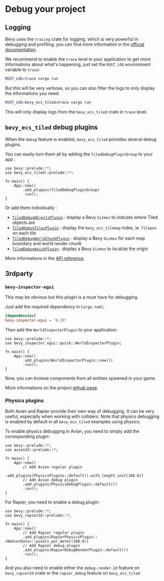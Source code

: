 # Debug your project

## Logging

Bevy uses the `tracing` crate for logging, which is very powerful in debugging and profiling, you can find more information in the [official documentation](https://docs.rs/tracing/).

We recommend to enable the `trace` level in your application to get more informations about what's happening, just set the `RUST_LOG` environment variable to `trace`:

```sh
RUST_LOG=trace cargo run
```

But this will be very verbose, so you can also filter the logs to only display the informations you need:

```sh
RUST_LOG=bevy_ecs_tiled=trace cargo run
```

This will only display logs from the `bevy_ecs_tiled` crate in `trace` level.

## `bevy_ecs_tiled` debug plugins

When the `debug` feature is enabled, `bevy_ecs_tiled` provides several debug plugins.

You can easily turn them all by adding the `TiledDebugPluginGroup` to your app :

```rust,no_run
use bevy::prelude::*;
use bevy_ecs_tiled::prelude::*;

fn main() {
    App::new()
        .add_plugins(TiledDebugPluginGroup)
        .run();
}
```

Or add them individually :

- [`TiledDebugObjectsPlugin`](https://docs.rs/bevy_ecs_tiled/latest/bevy_ecs_tiled/debug/objects/index.html) : display a Bevy `Gizmos` to indicate where Tiled objects are
- [`TiledDebugTilesPlugin`](https://docs.rs/bevy_ecs_tiled/latest/bevy_ecs_tiled/debug/tiles/index.html) : display the `bevy_ecs_tilemap` index, ie. `Tilepos` on each tile
- [`TiledDebugWorldChunkPlugin`](https://docs.rs/bevy_ecs_tiled/latest/bevy_ecs_tiled/debug/world_chunk/index.html) : display a Bevy `Gizmos` for each map boundary and world render chunk
- [`TiledDebugAxiskPlugin`](https://docs.rs/bevy_ecs_tiled/latest/bevy_ecs_tiled/debug/axis/index.html) : display a Bevy `Gizmos` to localize the origin

More informations in the [API reference](https://docs.rs/bevy_ecs_tiled/latest/bevy_ecs_tiled/debug/index.html).

## 3rdparty

### `bevy-inspector-egui`

This may be obvious but this plugin is a must have for debugging.

Just add the required dependency in `Cargo.toml`:

```toml
[dependencies]
bevy-inspector-egui = "0.30"
```

Then add the `WorldInspectorPlugin` to your application:

```rust,no_run
use bevy::prelude::*;
use bevy_inspector_egui::quick::WorldInspectorPlugin;

fn main() {
    App::new()
        .add_plugins(WorldInspectorPlugin::new())
        .run();
}
```

Now, you can browse components from all entities spawned in your game.

More informations on the project [github page](https://github.com/jakobhellermann/bevy-inspector-egui).

### Physics plugins

Both Avian and Rapier provide their own way of debugging.
It can be very useful, especially when working with colliders.
Note that physics debugging is enabled by default in all `bevy_ecs_tiled` examples using physics.

To enable physics debugging in Avian, you need to simply add the corresponding plugin:

```rust,no_run
use bevy::prelude::*;
use avian2d::prelude::*;

fn main() {
    App::new()
        // Add Avian regular plugin
        .add_plugins(PhysicsPlugins::default().with_length_unit(100.0))
        // Add Avian debug plugin
        .add_plugins(PhysicsDebugPlugin::default())
        .run();
}
```

For Rapier, you need to enable a debug plugin:

```rust,no_run
use bevy::prelude::*;
use bevy_rapier2d::prelude::*;

fn main() {
    App::new()
        // Add Rapier regular plugin
        .add_plugins(RapierPhysicsPlugin::<NoUserData>::pixels_per_meter(100.0))
        // Add Rapier debug plugin
        .add_plugins(RapierDebugRenderPlugin::default())
        .run();
}
```

And you also need to enable either the `debug-render-2d` feature on `bevy_rapier2d` crate or the `rapier_debug` feature on `bevy_ecs_tiled`
